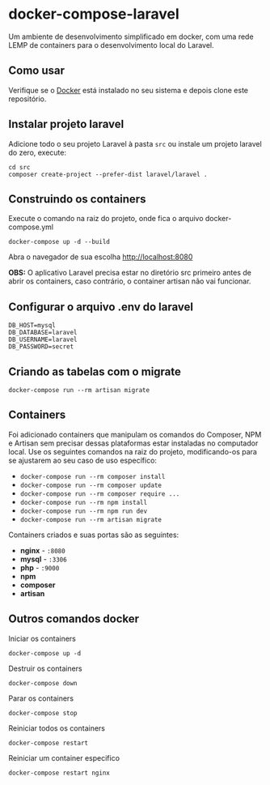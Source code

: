 # docker-compose-laravel

Um ambiente de desenvolvimento simplificado em docker, com uma rede LEMP de containers para o desenvolvimento local do Laravel.

## Como usar

Verifique se o [Docker](https://docs.docker.com/docker-for-windows/install/) está instalado no seu sistema e depois clone este repositório.


## Instalar projeto laravel

Adicione todo o seu projeto Laravel à pasta `src` ou instale um projeto laravel do zero, execute:

```
cd src
composer create-project --prefer-dist laravel/laravel .
````

## Construindo os containers

Execute o comando na raiz do projeto, onde fica o arquivo docker-compose.yml
```
docker-compose up -d --build
```

Abra o navegador de sua escolha [http://localhost:8080](http://localhost:8080)

**OBS:** O aplicativo Laravel precisa estar no diretório src primeiro antes de abrir os containers, caso contrário, o container artisan não vai funcionar.

## Configurar o arquivo .env do laravel

```
DB_HOST=mysql
DB_DATABASE=laravel
DB_USERNAME=laravel
DB_PASSWORD=secret
```

## Criando as tabelas com o migrate

```
docker-compose run --rm artisan migrate
```


## Containers

Foi adicionado containers que manipulam os comandos do Composer, NPM e Artisan sem precisar dessas plataformas estar instaladas no computador local. Use os seguintes comandos na raiz do projeto, modificando-os para se ajustarem ao seu caso de uso específico:

- `docker-compose run --rm composer install`
- `docker-compose run --rm composer update`
- `docker-compose run --rm composer require ...`
- `docker-compose run --rm npm install`
- `docker-compose run --rm npm run dev`
- `docker-compose run --rm artisan migrate` 

Containers criados e suas portas são as seguintes:

- **nginx** - `:8080`
- **mysql** - `:3306`
- **php** - `:9000`
- **npm**
- **composer**
- **artisan**


## Outros comandos docker

Iniciar os containers
```
docker-compose up -d
```

Destruir os containers
```
docker-compose down
```

Parar os containers
```
docker-compose stop
```

Reiniciar todos os containers
```
docker-compose restart
```

Reiniciar um container especifico
```
docker-compose restart nginx
```